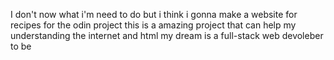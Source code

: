 I don't now what i'm need to do but i think i gonna make a website for  recipes for the odin project 
this is a amazing project that can help my understanding the internet and html my dream is a full-stack web devoleber to be 

